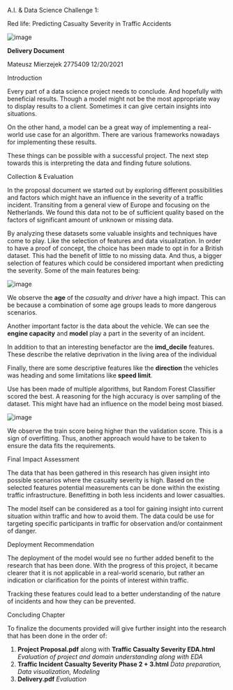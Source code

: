 ﻿A.I. & Data Science Challenge 1: 

Red life: Predicting Casualty Severity in Traffic Accidents 

![image](https://github.com/EVSZ/Traffic-Casualty-Severity-Prediction/assets/70894511/9a251e62-26d4-4b07-b0da-a24b00c4d3f1)


**Delivery Document**

Mateusz Mierzejek  2775409 12/20/2021 

<a name="_page1_x69.00_y72.00"></a>Introduction 

Every part of a data science project needs to conclude. And hopefully with beneficial results. Though a model might not be the most appropriate way to display results to a client. Sometimes it can give certain insights into situations. 

On the other hand, a model can be a great way of implementing a real-world use case for an algorithm. There are various frameworks nowadays for implementing these results.  

These things can be possible with a successful project. The next step towards this is interpreting the data and finding future solutions.  

<a name="_page3_x69.00_y72.00"></a>Collection & Evaluation  

In the proposal document we started out by exploring different possibilities and factors which might have an influence in the severity of a traffic incident. Transiting from a general view of Europe and focusing on the Netherlands. We found this data not to be of sufficient quality based on the factors of significant amount of unknown or missing data.  

By analyzing these datasets some valuable insights and techniques have come to play. Like the selection of features and data visualization. In order to have a proof of concept, the choice has been made to opt in for a British dataset. This had the benefit of little to no missing data. And thus, a bigger selection of features which could be considered important when predicting the severity. Some of the main features being: 

![image](https://github.com/EVSZ/Traffic-Casualty-Severity-Prediction/assets/70894511/4f73ffc3-2f87-4145-945b-6f1c44b31429)

We observe the **age** of the *casualty* and *driver* have a high impact. This can be because a combination of some age groups leads to more dangerous scenarios. 

Another important factor is the data about the vehicle. We can see the **engine capacity** and **model** play a part in the severity of an incident. 

In addition to that an interesting benefactor are the **imd\_decile** features. These describe the relative deprivation in the living area of the individual 

Finally, there are some descriptive features like the **direction** the vehicles was heading and some limitations like **speed limit**. 

Use has been made of multiple algorithms, but Random Forest Classifier scored the best. A reasoning for the high accuracy is over sampling of the dataset. This might have had an influence on the model being most biased.  

![image](https://github.com/EVSZ/Traffic-Casualty-Severity-Prediction/assets/70894511/36ee6e9e-d349-417e-921e-068240f3b14a)


We observe the train score being higher than the validation score. This is a sign of overfitting. Thus, another approach would have to be taken to ensure the data fits the requirements. 

<a name="_page4_x69.00_y72.00"></a>Final Impact Assessment 

The data that has been gathered in this research has given insight into possible scenarios where the casualty severity is high. Based on the selected features potential measurements can be done within the existing traffic infrastructure. Benefitting in both less incidents and lower casualties.  

The model itself can be considered as a tool for gaining insight into current situation within traffic and how to avoid them. The data could be use for targeting specific participants in traffic for observation and/or containment of danger. 

<a name="_page5_x69.00_y72.00"></a>Deployment Recommendation 

The deployment of the model would see no further added benefit to the research that has been done. With the progress of this project, it became clearer that it is not applicable in a real-world scenario, but rather an indication or clarification for the points of interest within traffic.  

Tracking these features could lead to a better understanding of the nature of incidents and how they can be prevented. 

<a name="_page6_x69.00_y72.00"></a>Concluding Chapter 

To finalize the documents provided will give further insight into the research that has been done in the order of: 

1. **Project Proposal.pdf** along with
   **Traffic Casualty Severity EDA.html** *Evaluation of project and domain understanding along with EDA*
2. **Traffic Incident Casualty Severity Phase 2 + 3.html** 
   *Data preparation, Data visualization, Modeling* 
3. **Delivery.pdf** 
   *Evaluation* 
